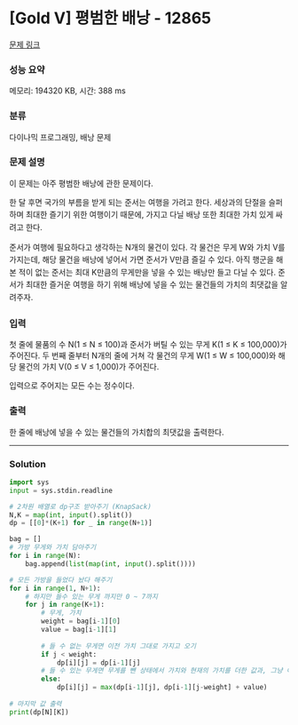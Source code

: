 # [Gold V] 평범한 배낭 - 12865 

[문제 링크](https://www.acmicpc.net/problem/12865) 

### 성능 요약

메모리: 194320 KB, 시간: 388 ms

### 분류

다이나믹 프로그래밍, 배낭 문제

### 문제 설명

<p>이 문제는 아주 평범한 배낭에 관한 문제이다.</p>

<p><span style="line-height:1.6em">한 달 후면 국가의 부름을 받게 되는 준서는 여행을 가려고 한다. 세상과의 단절을 슬퍼하며 최대한 즐기기 위한 여행이기 때문에, 가지고 다닐 배낭 또한 최대한 가치 있게 싸려고 한다.</span></p>

<p><span style="line-height:1.6em">준서가 여행에 필요하다고 생각하는 N개의 물건이 있다. 각 물건은 무게 W와 가치 V를 가지는데, 해당 물건을 배낭에 넣어서 가면 준서가 V만큼 즐길 수 있다. 아직 행군을 해본 적이 없는 준서는 최대 K만큼의 무게만을 넣을 수 있는 배낭만 들고 다닐 수 있다. 준서가 최대한 즐거운 여행을 하기 위해 배낭에 넣을 수 있는 물건들의 가치의 최댓값을 알려주자.</span></p>

### 입력 

 <p>첫 줄에 물품의 수 N(1 ≤ N ≤ 100)과 준서가 버틸 수 있는 무게 K(1 ≤ K ≤ 100,000)가 주어진다. 두 번째 줄부터 N개의 줄에 거쳐 각 물건의 무게 W(1 ≤ W ≤ 100,000)와 해당 물건의 가치 V(0 ≤ V ≤ 1,000)가 주어진다.</p>

<p>입력으로 주어지는 모든 수는 정수이다.</p>

### 출력 

 <p>한 줄에 배낭에 넣을 수 있는 물건들의 가치합의 최댓값을 출력한다.</p>

---

### Solution
```python
import sys
input = sys.stdin.readline

# 2차원 배열로 dp구조 받아주기 (KnapSack)
N,K = map(int, input().split())
dp = [[0]*(K+1) for _ in range(N+1)]

bag = []
# 가방 무게와 가치 담아주기
for i in range(N):
    bag.append(list(map(int, input().split())))

# 모든 가방을 들었다 놨다 해주기
for i in range(1, N+1):
    # 하지만 들수 있는 무게 까지만 0 ~ 7까지
    for j in range(K+1):
        # 무게, 가치
        weight = bag[i-1][0]
        value = bag[i-1][1]
        
        # 들 수 없는 무게면 이전 가치 그대로 가지고 오기
        if j < weight:
            dp[i][j] = dp[i-1][j]
        # 들 수 있는 무게면 무게를 뺀 상태에서 가치와 현재의 가치를 더한 값과, 그냥 이전 가치 값 중 더 높은 것을 선택
        else:
            dp[i][j] = max(dp[i-1][j], dp[i-1][j-weight] + value)
            
# 마지막 값 출력
print(dp[N][K])

